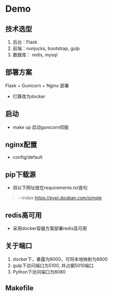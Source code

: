 # Demo

## 技术选型
1. 后台：Flask
2. 前端：nunjucks, bootstrap, gulp
3. 数据库： redis, mysql

## 部署方案

Flask + Gunicorn + Nginx 部署
* 打算改为docker

## 启动
* make up 启动gunicorn伺服

## nginx配置
* config/default


## pip下载源

* 将以下网址放在requirements.txt首句

 > --index https://pypi.douban.com/simple

## redis高可用
* 采用docker容器方案部署redis高可用

## 关于端口
1. docker下，暴露为8000，可将本地映射为8800
2. gulp下访问端口为5100, 并占据5010端口
3. Python下访问端口为8080

## Makefile